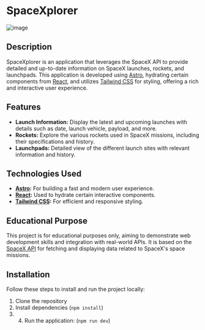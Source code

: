 # SpaceXplorer

![image](https://github.com/CQuarkH/spacexplorer/assets/109247730/b3b2adc2-f7e8-4347-8074-d097e52d13ae)

## Description
SpaceXplorer is an application that leverages the SpaceX API to provide detailed and up-to-date information on SpaceX launches, rockets, and launchpads. This application is developed using [Astro](https://astro.build/), hydrating certain components from [React](https://reactjs.org/), and utilizes [Tailwind CSS](https://tailwindcss.com/) for styling, offering a rich and interactive user experience.

## Features
- **Launch Information:** Display the latest and upcoming launches with details such as date, launch vehicle, payload, and more.
- **Rockets:** Explore the various rockets used in SpaceX missions, including their specifications and history.
- **Launchpads:** Detailed view of the different launch sites with relevant information and history.

## Technologies Used
- **[Astro](https://astro.build/):** For building a fast and modern user experience.
- **[React](https://reactjs.org/):** Used to hydrate certain interactive components.
- **[Tailwind CSS](https://tailwindcss.com/):** For efficient and responsive styling.

## Educational Purpose
This project is for educational purposes only, aiming to demonstrate web development skills and integration with real-world APIs. It is based on the [SpaceX API](https://github.com/r-spacex/SpaceX-API) for fetching and displaying data related to SpaceX's space missions.

## Installation
Follow these steps to install and run the project locally:
1. Clone the repository
2. Install dependencies (`npm install`)
3. 4. Run the application: (`npm run dev`)

